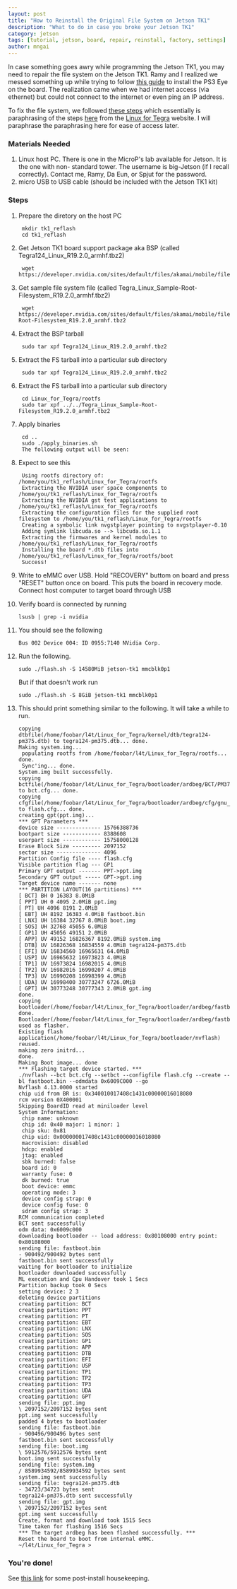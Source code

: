 ```yaml
---
layout: post
title: "How to Reinstall the Original File System on Jetson TK1"
description: "What to do in case you broke your Jetson TK1"
category: jetson
tags: [tutorial, jetson, board, repair, reinstall, factory, settings]
author: mngai
---
```


In case something goes awry while programming the Jetson TK1, you may need to repair the file system 
on the Jetson TK1. Ramy and I realized we messed something up while trying to follow [this guide](https://devtalk.nvidia.com/default/topic/766276/guide-playstation-eye-on-jetson-tk1/)
to install the PS3 Eye on the board. The realization came when we had internet access (via ethernet) but
could not connect to the internet or even ping an IP address.

To fix the file system, we followed [these steps](https://cyclicredundancy.wordpress.com/category/linux/)
which essentially is paraphrasing of the steps [here](https://developer.nvidia.com/sites/default/files/akamai/mobile/files/L4T/l4t_quick_start_guide.txt)
from the [Linux for Tegra](https://developer.nvidia.com/linux-tegra-rel-19) website. I will paraphrase the
paraphrasing here for ease of access later.

### Materials Needed
1. Linux host PC. There is one in the MicroP's lab available for Jetson. It is the one with non-
standard tower. The username is big-Jetson (if I recall correctly). Contact me, Ramy, Da Eun, or Spjut
for the password. 
2. micro USB to USB cable (should be included with the Jetson TK1 kit) 

### Steps

1. Prepare the diretory on the host PC

        mkdir tk1_reflash
		cd tk1_reflash

2. Get Jetson TK1 board support package aka BSP (called Tegra124_Linux_R19.2.0_armhf.tbz2)

		wget https://developer.nvidia.com/sites/default/files/akamai/mobile/files/L4T/Tegra124_Linux_R19.2.0_armhf.tbz2

3. Get sample file system file (called Tegra_Linux_Sample-Root-Filesystem_R19.2.0_armhf.tbz2)

		wget https://developer.nvidia.com/sites/default/files/akamai/mobile/files/L4T/Tegra_Linux_Sample-Root-Filesystem_R19.2.0_armhf.tbz2

4. Extract the BSP tarball 

		sudo tar xpf Tegra124_Linux_R19.2.0_armhf.tbz2

5. Extract the FS tarball into a particular sub directory

		sudo tar xpf Tegra124_Linux_R19.2.0_armhf.tbz2

6. Extract the FS tarball into a particular sub directory

		cd Linux_for_Tegra/rootfs
		sudo tar xpf ../../Tegra_Linux_Sample-Root-Filesystem_R19.2.0_armhf.tbz2

7. Apply binaries

		cd ..
		sudo ./apply_binaries.sh
		The following output will be seen:

8. Expect to see this

		Using rootfs directory of: /home/you/tk1_reflash/Linux_for_Tegra/rootfs
		Extracting the NVIDIA user space components to /home/you/tk1_reflash/Linux_for_Tegra/rootfs
		Extracting the NVIDIA gst test applications to /home/you/tk1_reflash/Linux_for_Tegra/rootfs
		Extracting the configuration files for the supplied root filesystem to /home/you/tk1_reflash/Linux_for_Tegra/rootfs
		Creating a symbolic link nvgstplayer pointing to nvgstplayer-0.10
		Adding symlink libcuda.so --> libcuda.so.1.1
		Extracting the firmwares and kernel modules to /home/you/tk1_reflash/Linux_for_Tegra/rootfs
		Installing the board *.dtb files into /home/you/tk1_reflash/Linux_for_Tegra/rootfs/boot
		Success!

9. Write to eMMC over USB. Hold "RECOVERY" buttom on board and press "RESET" button once on board. 
This puts the board in recovery mode. Connect host computer to target board through USB 

10. Verify board is connected by running

		lsusb | grep -i nvidia

11. You should see the following

		Bus 002 Device 004: ID 0955:7140 NVidia Corp.

12. Run the following.

		sudo ./flash.sh -S 14580MiB jetson-tk1 mmcblk0p1

	But if that doesn't work run

		sudo ./flash.sh -S 8GiB jetson-tk1 mmcblk0p1

13. This should print something similar to the following. It will take a while to run.

		copying dtbfile(/home/foobar/l4t/Linux_for_Tegra/kernel/dtb/tegra124-pm375.dtb) to tegra124-pm375.dtb... done.
		Making system.img... 
		 populating rootfs from /home/foobar/l4t/Linux_for_Tegra/rootfs... done.
		 Sync'ing... done.
		System.img built successfully. 
		copying bctfile(/home/foobar/l4t/Linux_for_Tegra/bootloader/ardbeg/BCT/PM375_Hynix_2GB_H5TC4G63AFR_RDA_924MHz.cfg) to bct.cfg... done.
		copying cfgfile(/home/foobar/l4t/Linux_for_Tegra/bootloader/ardbeg/cfg/gnu_linux_fastboot_emmc_full.cfg) to flash.cfg... done.
		creating gpt(ppt.img)... 
		*** GPT Parameters ***
		device size -------------- 15766388736
		bootpart size ------------ 8388608
		userpart size ------------ 15758000128
		Erase Block Size --------- 2097152
		sector size -------------- 4096
		Partition Config file ---- flash.cfg
		Visible partition flag --- GP1
		Primary GPT output ------- PPT->ppt.img
		Secondary GPT output ----- GPT->gpt.img
		Target device name ------- none
		*** PARTITION LAYOUT(16 partitions) ***
		[ BCT] BH 0 16383 8.0MiB 
		[ PPT] UH 0 4095 2.0MiB ppt.img
		[ PT] UH 4096 8191 2.0MiB 
		[ EBT] UH 8192 16383 4.0MiB fastboot.bin
		[ LNX] UH 16384 32767 8.0MiB boot.img
		[ SOS] UH 32768 45055 6.0MiB 
		[ GP1] UH 45056 49151 2.0MiB 
		[ APP] UV 49152 16826367 8192.0MiB system.img
		[ DTB] UV 16826368 16834559 4.0MiB tegra124-pm375.dtb
		[ EFI] UV 16834560 16965631 64.0MiB 
		[ USP] UV 16965632 16973823 4.0MiB 
		[ TP1] UV 16973824 16982015 4.0MiB 
		[ TP2] UV 16982016 16990207 4.0MiB 
		[ TP3] UV 16990208 16998399 4.0MiB 
		[ UDA] UV 16998400 30773247 6726.0MiB 
		[ GPT] UH 30773248 30777343 2.0MiB gpt.img
		done.
		copying bootloader(/home/foobar/l4t/Linux_for_Tegra/bootloader/ardbeg/fastboot.bin)... done.
		Bootloader(/home/foobar/l4t/Linux_for_Tegra/bootloader/ardbeg/fastboot.bin) used as flasher.
		Existing flash application(/home/foobar/l4t/Linux_for_Tegra/bootloader/nvflash) reused.
		making zero initrd... 
		done.
		Making Boot image... done
		*** Flashing target device started. ***
		./nvflash --bct bct.cfg --setbct --configfile flash.cfg --create --bl fastboot.bin --odmdata 0x6009C000 --go
		Nvflash 4.13.0000 started
		chip uid from BR is: 0x340010017408c1431c00000016018080
		rcm version 0X400001
		Skipping BoardID read at miniloader level
		System Information:
		 chip name: unknown
		 chip id: 0x40 major: 1 minor: 1
		 chip sku: 0x81
		 chip uid: 0x000000017408c1431c00000016018080
		 macrovision: disabled
		 hdcp: enabled
		 jtag: enabled
		 sbk burned: false
		 board id: 0
		 warranty fuse: 0
		 dk burned: true
		 boot device: emmc
		 operating mode: 3
		 device config strap: 0
		 device config fuse: 0
		 sdram config strap: 3
		RCM communication completed
		BCT sent successfully
		odm data: 0x6009c000
		downloading bootloader -- load address: 0x80108000 entry point: 0x80108000
		sending file: fastboot.bin
		- 900492/900492 bytes sent
		fastboot.bin sent successfully
		waiting for bootloader to initialize
		bootloader downloaded successfully
		ML execution and Cpu Handover took 1 Secs
		Partition backup took 0 Secs
		setting device: 2 3
		deleting device partitions
		creating partition: BCT
		creating partition: PPT
		creating partition: PT
		creating partition: EBT
		creating partition: LNX
		creating partition: SOS
		creating partition: GP1
		creating partition: APP
		creating partition: DTB
		creating partition: EFI
		creating partition: USP
		creating partition: TP1
		creating partition: TP2
		creating partition: TP3
		creating partition: UDA
		creating partition: GPT
		sending file: ppt.img
		\ 2097152/2097152 bytes sent
		ppt.img sent successfully
		padded 4 bytes to bootloader
		sending file: fastboot.bin
		- 900496/900496 bytes sent
		fastboot.bin sent successfully
		sending file: boot.img
		\ 5912576/5912576 bytes sent
		boot.img sent successfully
		sending file: system.img
		/ 8589934592/8589934592 bytes sent
		system.img sent successfully
		sending file: tegra124-pm375.dtb
		- 34723/34723 bytes sent
		tegra124-pm375.dtb sent successfully
		sending file: gpt.img
		\ 2097152/2097152 bytes sent
		gpt.img sent successfully
		Create, format and download took 1515 Secs
		Time taken for flashing 1516 Secs
		*** The target ardbeg has been flashed successfully. ***
		Reset the board to boot from internal eMMC.
		~/l4t/Linux_for_Tegra >

### You're done!
See [this link](https://cyclicredundancy.wordpress.com/category/linux/) for some
post-install housekeeping.
